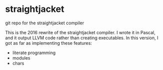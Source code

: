 # straightjacket
git repo for the straightjacket compiler

This is the 2016 rewrite of the straightjacket compiler.  I wrote it in Pascal, and it output LLVM code rather than creating executables.  In this version, I got as far as implementing these features:

- literate programming
- modules
- chars

